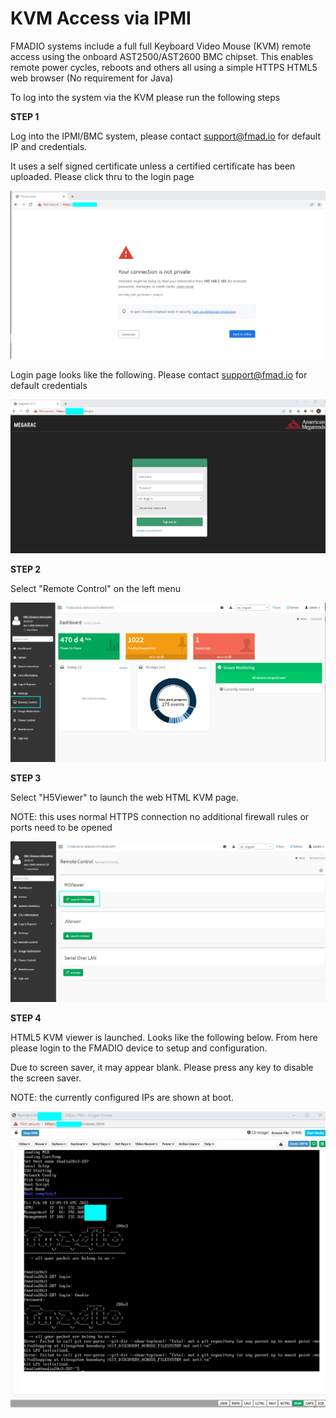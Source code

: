 # KVM Access via IPMI

FMADIO systems include a full full Keyboard Video Mouse (KVM) remote access using the onboard AST2500/AST2600 BMC chipset. This enables remote power cycles, reboots and others all using a simple HTTPS HTML5 web browser (No requirement for Java)

To log into the system via the KVM please run the following steps

**STEP 1**

Log into the IPMI/BMC system, please contact support@fmad.io for default IP and credentials.

It uses a self signed certificate unless a certified certificate has been uploaded. Please click thru to the login page

![Self Signed Certificate](<../.gitbook/assets/image (118) (1).png>)

Login page looks like the following. Please contact support@fmad.io for default credentials

![IPMI BMC Login page](<../.gitbook/assets/image (123) (1) (1).png>)

**STEP 2**

Select "Remote Control" on the left menu

![FMADIO IPMI Remote Control](<../.gitbook/assets/image (130) (1).png>)

**STEP 3**

Select "H5Viewer" to launch the web HTML KVM page.&#x20;

NOTE: this uses normal HTTPS connection no additional firewall rules or ports need to be opened

![FMADIO HTML5 KVM](<../.gitbook/assets/image (125) (1).png>)

**STEP 4**

HTML5 KVM viewer is launched. Looks like the following below. From here please login to the FMADIO device to setup and configuration.

Due to screen saver, it may appear blank. Please press any key to disable the screen saver.

NOTE: the currently configured IPs are shown at boot.

![](<../.gitbook/assets/image (121) (1).png>)

